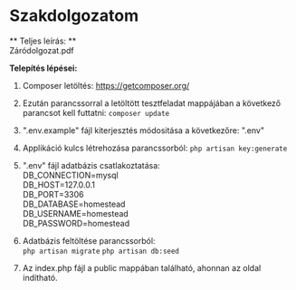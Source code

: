 # Szakdolgozatom


** Teljes leírás: ** <br>
Záródolgozat.pdf

**Telepítés lépései:** 

1. Composer letöltés:
https://getcomposer.org/

2. Ezután parancssorral a letöltött tesztfeladat 
mappájában a következő parancsot kell futtatni: 
`composer update`

3. ".env.example" fájl kiterjesztés módositása a következőre: ".env" 

4. Applikáció kulcs létrehozása parancssorból:
`php artisan key:generate`

5. ".env" fájl adatbázis csatlakoztatása:<br>
DB_CONNECTION=mysql<br>
DB_HOST=127.0.0.1<br>
DB_PORT=3306<br>
DB_DATABASE=homestead<br>
DB_USERNAME=homestead<br>
DB_PASSWORD=homestead

6. Adatbázis feltöltése parancssorból:<br>
`php artisan migrate`
`php artisan db:seed`


7. Az index.php fájl a public mappában található, ahonnan az oldal indítható.




